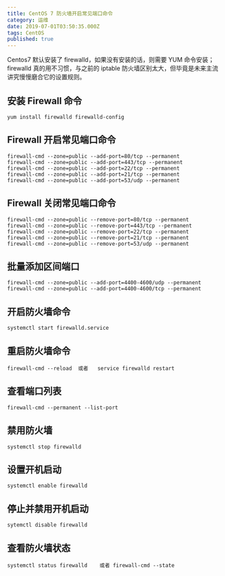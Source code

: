 ```yaml
---
title: CentOS 7 防火墙开启常见端口命令
category: 运维
date: 2019-07-01T03:50:35.000Z
tags: CentOS
published: true
---
```


Centos7 默认安装了 firewalld，如果没有安装的话，则需要 YUM 命令安装；firewalld 真的用不习惯，与之前的 iptable 防火墙区别太大，但毕竟是未来主流讲究慢慢磨合它的设置规则。

<a name="4aaf5d24"></a>
## 安装 Firewall 命令
```shell
yum install firewalld firewalld-config
```

<a name="e49f88df"></a>
## Firewall 开启常见端口命令
```shell
firewall-cmd --zone=public --add-port=80/tcp --permanent
firewall-cmd --zone=public --add-port=443/tcp --permanent
firewall-cmd --zone=public --add-port=22/tcp --permanent
firewall-cmd --zone=public --add-port=21/tcp --permanent
firewall-cmd --zone=public --add-port=53/udp --permanent
```

<a name="96bfd945"></a>
## Firewall 关闭常见端口命令
```shell
firewall-cmd --zone=public --remove-port=80/tcp --permanent
firewall-cmd --zone=public --remove-port=443/tcp --permanent
firewall-cmd --zone=public --remove-port=22/tcp --permanent
firewall-cmd --zone=public --remove-port=21/tcp --permanent
firewall-cmd --zone=public --remove-port=53/udp --permanent
```

<a name="c9769260"></a>
## 批量添加区间端口
```shell
firewall-cmd --zone=public --add-port=4400-4600/udp --permanent
firewall-cmd --zone=public --add-port=4400-4600/tcp --permanent
```

<a name="d4b16b51"></a>
## 开启防火墙命令
```shell
systemctl start firewalld.service
```

<a name="3f64273c"></a>
## 重启防火墙命令
```shell
firewall-cmd --reload  或者   service firewalld restart
```

<a name="b9750533"></a>
## 查看端口列表
```shell
firewall-cmd --permanent --list-port
```

<a name="880fde70"></a>
## 禁用防火墙
```shell
systemctl stop firewalld
```

<a name="4b9f9f02"></a>
## 设置开机启动
```shell
systemctl enable firewalld
```

<a name="8070c2ee"></a>
## 停止并禁用开机启动
```shell
sytemctl disable firewalld
```

<a name="45d9d51f"></a>
## 查看防火墙状态
```shell
systemctl status firewalld    或者 firewall-cmd --state
```

